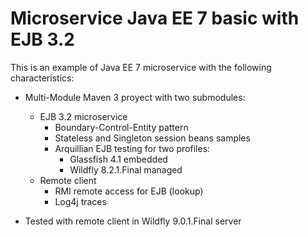 # Microservice Java EE 7 basic with EJB 3.2

This is an example of Java EE 7 microservice with the following characteristics:

- Multi-Module Maven 3 proyect with two submodules:
  - EJB 3.2 microservice
    - Boundary-Control-Entity pattern
    - Stateless and Singleton session beans samples
    - Arquillian EJB testing for two profiles:
      - Glassfish 4.1 embedded
      - Wildfly 8.2.1.Final managed
  - Remote client
    - RMI remote access for EJB (lookup)
    - Log4j traces

- Tested with remote client in Wildfly 9.0.1.Final server

